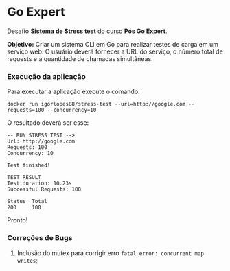 # Go Expert

Desafio **Sistema de Stress test** do curso **Pós Go Expert**.

**Objetivo:** Criar um sistema CLI em Go para realizar testes de carga em um serviço web. O usuário deverá fornecer a URL do serviço, o número total de requests e a quantidade de chamadas simultâneas.

### Execução da **aplicação**
Para executar a aplicação execute o comando:
```
docker run igorlopes88/stress-test --url=http://google.com --requests=100 --concurrency=10
```

O resultado deverá ser esse:

```
-- RUN STRESS TEST -->
Url: http://google.com
Requests: 100
Concurrency: 10

Test finished!

TEST RESULT
Test duration: 10.23s
Successful Requests: 100

Status  Total
200     100
```

Pronto!


### Correções de Bugs
1. Inclusão do mutex para corrigir erro `fatal error: concurrent map writes`;
